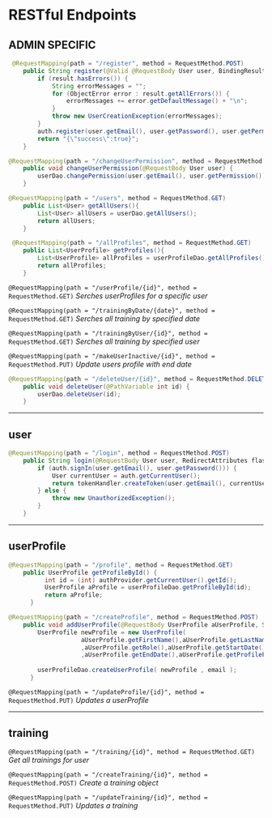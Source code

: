 
# RESTful Endpoints # 

## ADMIN SPECIFIC ##   

```java
 @RequestMapping(path = "/register", method = RequestMethod.POST)
    public String register(@Valid @RequestBody User user, BindingResult result) throws UserCreationException {
        if (result.hasErrors()) {
            String errorMessages = "";
            for (ObjectError error : result.getAllErrors()) {
                errorMessages += error.getDefaultMessage() + "\n";
            }
            throw new UserCreationException(errorMessages);
        }
        auth.register(user.getEmail(), user.getPassword(), user.getPermission());
        return "{\"success\":true}";
    } 
``` 

```java
@RequestMapping(path = "/changeUserPermission", method = RequestMethod.POST)
    public void changeUserPermission(@RequestBody User user) {                     
    	userDao.changePermission(user.getEmail(), user.getPermission());
    } 
``` 
 
```java
@RequestMapping(path = "/users", method = RequestMethod.GET)
    public List<User> getAllUsers(){
    	List<User> allUsers = userDao.getAllUsers();
    	return allUsers;
    }
```

```java
 @RequestMapping(path = "/allProfiles", method = RequestMethod.GET)
    public List<UserProfile> getProfiles(){
    	List<UserProfile> allProfiles = userProfileDao.getAllProfiles();
    	return allProfiles;
    }
```

`@RequestMapping(path = "/userProfile/{id}", method = RequestMethod.GET)`  *Serches userProfiles for a specific user*

`@RequestMapping(path = "/trainingByDate/{date}", method = RequestMethod.GET)`  *Serches all training by specified date*

`@RequestMapping(path = "/trainingByUser/{id}", method = RequestMethod.GET)`  *Serches all training by specified user*

`@RequestMapping(path = "/makeUserInactive/{id}", method = RequestMethod.PUT)`  *Update users profile with end date*

```java
@RequestMapping(path = "/deleteUser/{id}", method = RequestMethod.DELETE)
    public void deleteUser(@PathVariable int id) {
    	userDao.deleteUser(id);
    }
```
----

## user ##

```java
@RequestMapping(path = "/login", method = RequestMethod.POST)
    public String login(@RequestBody User user, RedirectAttributes flash) throws UnauthorizedException {
        if (auth.signIn(user.getEmail(), user.getPassword())) {
            User currentUser = auth.getCurrentUser();
            return tokenHandler.createToken(user.getEmail(), currentUser.getPermission());
        } else {
            throw new UnauthorizedException();
        }
    }
```
----

## userProfile ##

```java
@RequestMapping(path = "/profile", method = RequestMethod.GET)
    public UserProfile getProfileById() {
    	  int id = (int) authProvider.getCurrentUser().getId();
    	  UserProfile aProfile = userProfileDao.getProfileById(id);
    	  return aProfile;
      }
```      

```java
@RequestMapping(path = "/createProfile", method = RequestMethod.POST) 
    public void addUserProfile(@RequestBody UserProfile aUserProfile, String email) {
        UserProfile newProfile = new UserProfile( 
                    aUserProfile.getFirstName(),aUserProfile.getLastName()
                    ,aUserProfile.getRole(),aUserProfile.getStartDate()
                    ,aUserProfile.getEndDate(),aUserProfile.getProfilePic());
                     
        userProfileDao.createUserProfile( newProfile , email );   
	  }
```  

`@RequestMapping(path = "/updateProfile/{id}", method = RequestMethod.PUT)` *Updates a userProfile*

----

## training ##

`@RequestMapping(path = "/training/{id}", method = RequestMethod.GET)`  *Get all trainings for user*

`@RequestMapping(path = "/createTraining/{id}", method = RequestMethod.POST)` *Create a training object*

`@RequestMapping(path = "/updateTraining/{id}", method = RequestMethod.PUT)` *Updates a training*




